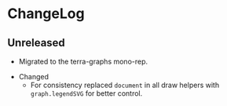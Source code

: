 # ChangeLog

## Unreleased

-   Migrated to the terra-graphs mono-rep.

* Changed
  * For consistency replaced `document` in all draw helpers with `graph.legendSVG` for better control.
